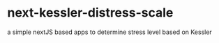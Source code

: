 # next-kessler-distress-scale
a simple nextJS based apps to determine stress level based on Kessler

